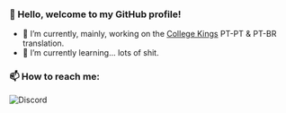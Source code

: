 ### 👋 Hello, welcome to my GitHub profile!

- 🔭 I’m currently, mainly, working on the [College Kings](https://collegekingsgame.com/) PT-PT & PT-BR translation.
- 🌱 I’m currently learning... lots of shit.

### 📫 How to reach me:
<img alt="Discord" src="https://discord.c99.nl/widget/theme-4/346608030579949568.png">
